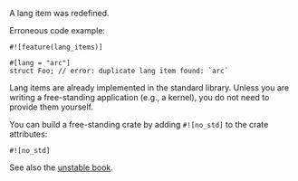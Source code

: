 A lang item was redefined.

Erroneous code example:

```compile_fail,E0152
#![feature(lang_items)]

#[lang = "arc"]
struct Foo; // error: duplicate lang item found: `arc`
```

Lang items are already implemented in the standard library. Unless you are
writing a free-standing application (e.g., a kernel), you do not need to provide
them yourself.

You can build a free-standing crate by adding `#![no_std]` to the crate
attributes:

```ignore (only-for-syntax-highlight)
#![no_std]
```

See also the [unstable book][1].

[1]: https://doc.rust-lang.org/unstable-book/language-features/lang-items.html#writing-an-executable-without-stdlib
